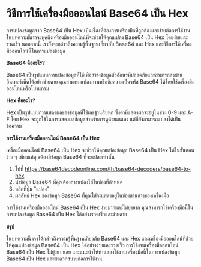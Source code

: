 วิธีการใช้เครื่องมือออนไลน์ Base64 เป็น Hex
===========================================

การแปลงข้อมูลจาก Base64 เป็น Hex เป็นเรื่องที่ต้องการเครื่องมือที่ถูกต้องและง่ายต่อการใช้งาน ในบทความนี้เราจะพูดถึงเครื่องมือออนไลน์ที่จะช่วยให้คุณแปลง Base64 เป็น Hex โดยง่ายและรวดเร็ว นอกจากนี้ เรายังจะกล่าวถึงความรู้พื้นฐานเกี่ยวกับ Base64 และ Hex และวิธีการใช้เครื่องมือออนไลน์นี้ในการแปลงข้อมูล

**Base64 คืออะไร?**

Base64 เป็นรูปแบบการแปลงข้อมูลที่ใช้เพื่อสร้างข้อมูลตัวอักษรที่ปลอดภัยและสามารถส่งผ่านอินเทอร์เน็ตได้อย่างง่ายดาย คุณสามารถแปลงภาพหรือข้อความเป็นรหัส Base64 ได้โดยใช้เครื่องมือออนไลน์หรือโปรแกรม

**Hex คืออะไร?**

Hex เป็นรูปแบบการแสดงผลของข้อมูลที่ใช้เลขฐานสิบหก ซึ่งค่าที่แสดงผลจะอยู่ในช่วง 0-9 และ A-F โดย Hex จะถูกใช้ในการแสดงผลข้อมูลสำหรับการดูด้วยตนเอง แต่ก็ยังสามารถแปลงได้เป็นข้อความ

**การใช้งานเครื่องมือออนไลน์ Base64 เป็น Hex**

เครื่องมือออนไลน์ Base64 เป็น Hex จะช่วยให้คุณแปลงข้อมูล Base64 เป็น Hex ได้ในขั้นตอนง่าย ๆ เพียงแค่คุณต้องมีข้อมูล Base64 ที่จะแปลงเท่านั้น

1. ไปที่ <https://base64decodeonline.com/th/base64-decoders/base64-to-hex>
2. นำข้อมูล Base64 ที่คุณต้องการแปลงใส่ในช่องที่กำหนด
3. คลิกที่ปุ่ม "แปลง"
4. ผลลัพธ์ Hex ของข้อมูล Base64 ที่คุณใส่จะแสดงอยู่ในช่องด้านล่างของเครื่องมือ

การใช้งานเครื่องมือออนไลน์ Base64 เป็น Hex ง่ายมากและไม่ยุ่งยาก คุณสามารถใช้เครื่องมือนี้ในการแปลงข้อมูล Base64 เป็น Hex ได้อย่างรวดเร็วและง่ายดาย

**สรุป**

ในบทความนี้ เราได้กล่าวถึงความรู้พื้นฐานเกี่ยวกับ Base64 และ Hex และเครื่องมือออนไลน์ที่ช่วยให้คุณแปลงข้อมูล Base64 เป็น Hex ได้อย่างง่ายและรวดเร็ว การใช้งานเครื่องมือออนไลน์ Base64 เป็น Hex ไม่ยุ่งยากเลย และแนะนำให้ท่านลองใช้งานเครื่องมือนี้ในการแปลงข้อมูล Base64 เป็น Hex และสะดวกสบายต่อการใช้งาน.